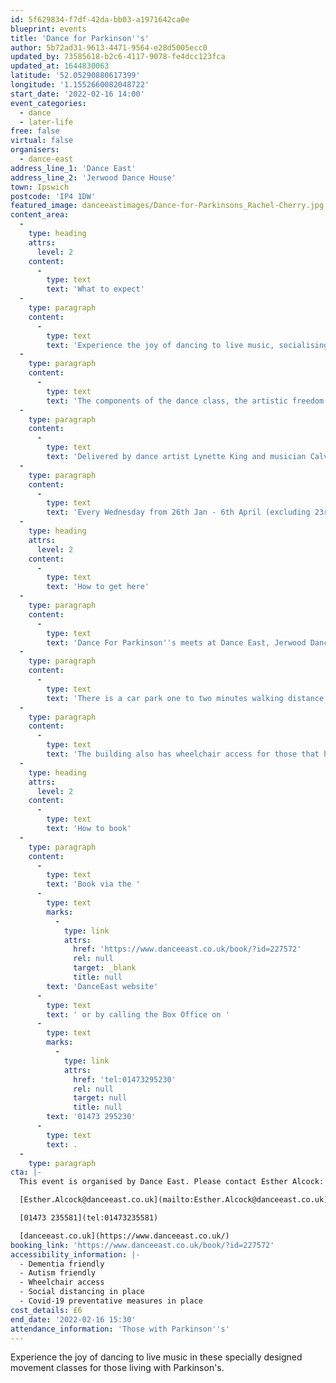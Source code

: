 ```yaml
---
id: 5f629834-f7df-42da-bb03-a1971642ca0e
blueprint: events
title: 'Dance for Parkinson''s'
author: 5b72ad31-9613-4471-9564-e28d5005ecc0
updated_by: 73585618-b2c6-4117-9078-fe4dcc123fca
updated_at: 1644830063
latitude: '52.05290880617399'
longitude: '1.1552660082048722'
start_date: '2022-02-16 14:00'
event_categories:
  - dance
  - later-life
free: false
virtual: false
organisers:
  - dance-east
address_line_1: 'Dance East'
address_line_2: 'Jerwood Dance House'
town: Ipswich
postcode: 'IP4 1DW'
featured_image: danceeastimages/Dance-for-Parkinsons_Rachel-Cherry.jpg
content_area:
  -
    type: heading
    attrs:
      level: 2
    content:
      -
        type: text
        text: 'What to expect'
  -
    type: paragraph
    content:
      -
        type: text
        text: 'Experience the joy of dancing to live music, socialising and meeting new people, seeing dance performances and unique opportunities to meet the creatives and world renowned guest artists. '
  -
    type: paragraph
    content:
      -
        type: text
        text: 'The components of the dance class, the artistic freedom and the social aspect of English National Ballet’s Dance for Parkinson’s can help with managing daily living with Parkinson’s. Dancing can enhance fluidity of movement, develop postural stability, flexibility of the spine and improve balance, and these classes have been proven to support people with Parkinson’s by developing self-confidence and strength, and temporarily relieving some participants of their day-to-day symptoms. The use of rhythm and voice can also help with cueing movement and expression.'
  -
    type: paragraph
    content:
      -
        type: text
        text: 'Delivered by dance artist Lynette King and musician Calvin Goymer, you will creatively explore the themes, music and choreographic language of this term’s chosen pieces across the eight sessions.'
  -
    type: paragraph
    content:
      -
        type: text
        text: 'Every Wednesday from 26th Jan - 6th April (excluding 23rd February) 2:00pm-3:30pm.'
  -
    type: heading
    attrs:
      level: 2
    content:
      -
        type: text
        text: 'How to get here'
  -
    type: paragraph
    content:
      -
        type: text
        text: 'Dance For Parkinson''s meets at Dance East, Jerwood Dance House, Ipswich, IP4 1DW.'
  -
    type: paragraph
    content:
      -
        type: text
        text: 'There is a car park one to two minutes walking distance from the venue.'
  -
    type: paragraph
    content:
      -
        type: text
        text: 'The building also has wheelchair access for those that have accessibility needs.'
  -
    type: heading
    attrs:
      level: 2
    content:
      -
        type: text
        text: 'How to book'
  -
    type: paragraph
    content:
      -
        type: text
        text: 'Book via the '
      -
        type: text
        marks:
          -
            type: link
            attrs:
              href: 'https://www.danceeast.co.uk/book/?id=227572'
              rel: null
              target: _blank
              title: null
        text: 'DanceEast website'
      -
        type: text
        text: ' or by calling the Box Office on '
      -
        type: text
        marks:
          -
            type: link
            attrs:
              href: 'tel:01473295230'
              rel: null
              target: null
              title: null
        text: '01473 295230'
      -
        type: text
        text: .
  -
    type: paragraph
cta: |-
  This event is organised by Dance East. Please contact Esther Alcock:

  [Esther.Alcock@danceeast.co.uk](mailto:Esther.Alcock@danceeast.co.uk) 

  [01473 235581](tel:01473235581)

  [danceeast.co.uk](https://www.danceeast.co.uk/)
booking_link: 'https://www.danceeast.co.uk/book/?id=227572'
accessibility_information: |-
  - Dementia friendly 
  - Autism friendly 
  - Wheelchair access
  - Social distancing in place 
  - Covid-19 preventative measures in place
cost_details: £6
end_date: '2022-02-16 15:30'
attendance_information: 'Those with Parkinson''s'
---
```

Experience the joy of dancing to live music in these specially designed movement classes for those living with Parkinson's.